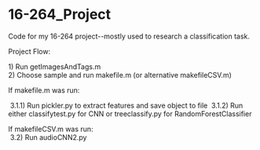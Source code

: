 # 16-264_Project
Code for my 16-264 project--mostly used to research a classification task.

Project Flow:

1\) Run getImagesAndTags.m  
2\) Choose sample and run makefile.m (or alternative makefileCSV.m)

If makefile.m was run:

&nbsp;3.1.1) Run pickler.py to extract features and save object to file 
&nbsp;3.1.2) Run either classifytest.py for CNN or treeclassify.py for RandomForestClassifier

If makefileCSV.m was run:  
&nbsp;3.2) Run audioCNN2.py

